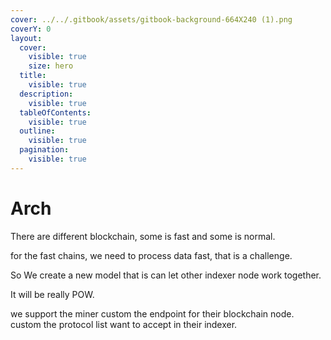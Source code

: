 ```yaml
---
cover: ../../.gitbook/assets/gitbook-background-664X240 (1).png
coverY: 0
layout:
  cover:
    visible: true
    size: hero
  title:
    visible: true
  description:
    visible: true
  tableOfContents:
    visible: true
  outline:
    visible: true
  pagination:
    visible: true
---
```


# Arch

There are different blockchain, some is fast and some is normal.

for the fast chains, we need to process data fast, that is a challenge.



So We create a new model that is can let other indexer node work together.

It will be really POW.



we support the miner custom the endpoint for their blockchain node. custom the protocol list want to accept in their indexer.

